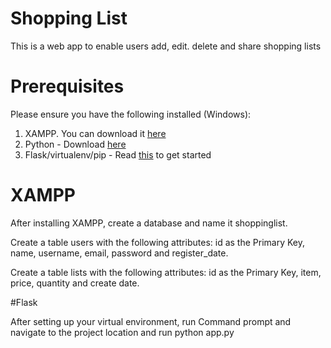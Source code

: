 # Shopping List
This is a web app to enable users add, edit. delete and share shopping lists

# Prerequisites
Please ensure you have the following installed (Windows):
1. XAMPP. You can download it <a href="https://www.apachefriends.org/download.html">here</a>
2. Python - Download <a href="https://www.python.org/downloads/">here</a>
3. Flask/virtualenv/pip - Read <a href="https://scotch.io/tutorials/getting-started-with-flask-a-python-microframework">this</a> to get started 

# XAMPP
After installing XAMPP, create a database and name it shoppinglist.
<p>Create a table users with the following attributes: id as the Primary Key, name, username, email, password and register_date.</p>
<p>Create a table lists with the following attributes: id as the Primary Key, item, price, quantity and create date.</p>

#Flask
<p> After setting up your virtual environment, run Command prompt and navigate to the project location and run python app.py
